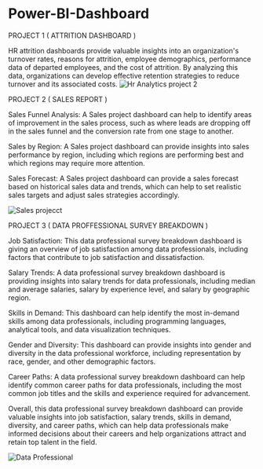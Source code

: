 # Power-BI-Dashboard

PROJECT 1 ( ATTRITION DASHBOARD )

HR attrition dashboards provide valuable insights into an organization's turnover rates, reasons for attrition, employee demographics, performance data of departed employees, and the cost of attrition. By analyzing this data, organizations can develop effective retention strategies to reduce turnover and its associated costs.
![Hr Analytics project 2](https://user-images.githubusercontent.com/106580702/230169947-cd6ee60c-8998-4a32-a5c5-605c2c0594e7.jpg)


PROJECT 2 ( SALES REPORT )

Sales Funnel Analysis: A Sales project dashboard can help to identify areas of improvement in the sales process, such as where leads are dropping off in the sales funnel and the conversion rate from one stage to another.

Sales by Region: A Sales project dashboard can provide insights into sales performance by region, including which regions are performing best and which regions may require more attention.

Sales Forecast: A Sales project dashboard can provide a sales forecast based on historical sales data and trends, which can help to set realistic sales targets and adjust sales strategies accordingly.

![Sales projecct](https://user-images.githubusercontent.com/106580702/230172336-ac504a95-fe87-49c4-8cab-4c0d92699c8f.jpg)


PROJECT 3 ( DATA PROFFESSIONAL SURVEY BREAKDOWN )

Job Satisfaction: This data professional survey breakdown dashboard is giving an overview of job satisfaction among data professionals, including factors that contribute to job satisfaction and dissatisfaction.

Salary Trends: A data professional survey breakdown dashboard is providing insights into salary trends for data professionals, including median and average salaries, salary by experience level, and salary by geographic region.

Skills in Demand: This dashboard can help identify the most in-demand skills among data professionals, including programming languages, analytical tools, and data visualization techniques.

Gender and Diversity: This dashboard can provide insights into gender and diversity in the data professional workforce, including representation by race, gender, and other demographic factors.

Career Paths: A data professional survey breakdown dashboard can help identify common career paths for data professionals, including the most common job titles and the skills and experience required for advancement.

Overall, this data professional survey breakdown dashboard can provide valuable insights into job satisfaction, salary trends, skills in demand, diversity, and career paths, which can help data professionals make informed decisions about their careers and help organizations attract and retain top talent in the field.

![Data Professional](https://user-images.githubusercontent.com/106580702/230173851-74c5b2ba-36f2-422d-bb6c-147e47ccc19d.jpg)
